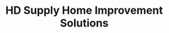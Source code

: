 ---
title: "HD Supply Home Improvement Solutions"
url: /citrus-heights/hd-supply-home-improvement-solutions/
shop: doityourself
---